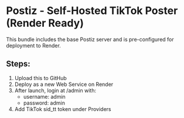 # Postiz - Self-Hosted TikTok Poster (Render Ready)

This bundle includes the base Postiz server and is pre-configured for deployment to Render.

## Steps:
1. Upload this to GitHub
2. Deploy as a new Web Service on Render
3. After launch, login at /admin with:
   - username: admin
   - password: admin
4. Add TikTok sid_tt token under Providers